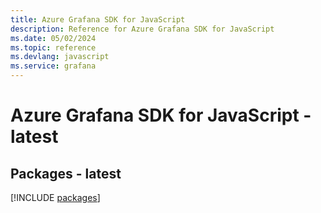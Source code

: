 ```yaml
---
title: Azure Grafana SDK for JavaScript
description: Reference for Azure Grafana SDK for JavaScript
ms.date: 05/02/2024
ms.topic: reference
ms.devlang: javascript
ms.service: grafana
---
```

# Azure Grafana SDK for JavaScript - latest
## Packages - latest
[!INCLUDE [packages](grafana-index.md)]